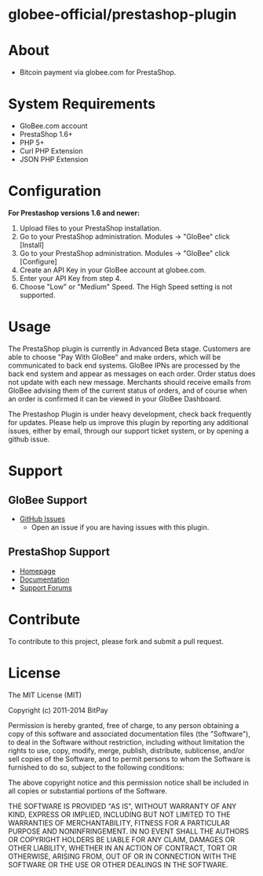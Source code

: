 globee-official/prestashop-plugin
========================

# About
	
+ Bitcoin payment via globee.com for PrestaShop.
	
# System Requirements

+ GloBee.com account
+ PrestaShop 1.6+
+ PHP 5+
+ Curl PHP Extension
+ JSON PHP Extension

# Configuration

<strong>For Prestashop versions 1.6 and newer:</strong><br />
1. Upload files to your PrestaShop installation.<br />
2. Go to your PrestaShop administration. Modules -> "GloBee" click [Install]<br />
3. Go to your PrestaShop administration. Modules -> "GloBee" click [Configure]<br />
4. Create an API Key in your GloBee account at globee.com.<br />
5. Enter your API Key from step 4.
6. Choose "Low" or "Medium" Speed. The High Speed setting is not supported.

# Usage

The PrestaShop plugin is currently in Advanced Beta stage. Customers are able to choose "Pay With GloBee" and make 
orders, which will be communicated to back end systems. GloBee IPNs are processed by the back end system and appear 
as messages on each order. Order status does not update with each new message. Merchants should receive emails from 
GloBee advising them of the current status of orders, and of course when an order is confirmed it can be viewed in 
your GloBee Dashboard.

The Prestashop Plugin is under heavy development, check back frequently for updates. Please help us improve this 
plugin by reporting any additional issues, either by email, through our support ticket system, or by opening a 
github issue.

# Support

## GloBee Support

* [GitHub Issues](https://github.com/globee-official/prestashop-plugin/issues)
  * Open an issue if you are having issues with this plugin.

## PrestaShop Support

* [Homepage](http://www.prestashop.com)
* [Documentation](http://doc.prestashop.com/)
* [Support Forums](http://www.prestashop.com/forums/)

# Contribute

To contribute to this project, please fork and submit a pull request.

# License

The MIT License (MIT)

Copyright (c) 2011-2014 BitPay

Permission is hereby granted, free of charge, to any person obtaining a copy
of this software and associated documentation files (the "Software"), to deal
in the Software without restriction, including without limitation the rights
to use, copy, modify, merge, publish, distribute, sublicense, and/or sell
copies of the Software, and to permit persons to whom the Software is
furnished to do so, subject to the following conditions:

The above copyright notice and this permission notice shall be included in
all copies or substantial portions of the Software.

THE SOFTWARE IS PROVIDED "AS IS", WITHOUT WARRANTY OF ANY KIND, EXPRESS OR
IMPLIED, INCLUDING BUT NOT LIMITED TO THE WARRANTIES OF MERCHANTABILITY,
FITNESS FOR A PARTICULAR PURPOSE AND NONINFRINGEMENT. IN NO EVENT SHALL THE
AUTHORS OR COPYRIGHT HOLDERS BE LIABLE FOR ANY CLAIM, DAMAGES OR OTHER
LIABILITY, WHETHER IN AN ACTION OF CONTRACT, TORT OR OTHERWISE, ARISING FROM,
OUT OF OR IN CONNECTION WITH THE SOFTWARE OR THE USE OR OTHER DEALINGS IN
THE SOFTWARE.
